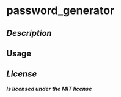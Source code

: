# password_generator

<!-- deployed link here -->


## *Description*




## Usage




## ***License***
 
***Is licensed under the MIT license***


